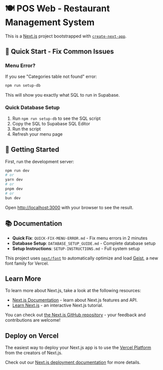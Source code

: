 # 🍽️ POS Web - Restaurant Management System

This is a [Next.js](https://nextjs.org) project bootstrapped with [`create-next-app`](https://nextjs.org/docs/app/api-reference/cli/create-next-app).

## 🚨 Quick Start - Fix Common Issues

### **Menu Error?** 
If you see "Categories table not found" error:
```bash
npm run setup-db
```
This will show you exactly what SQL to run in Supabase.

### **Quick Database Setup**
1. Run `npm run setup-db` to see the SQL script
2. Copy the SQL to Supabase SQL Editor
3. Run the script
4. Refresh your menu page

## 🚀 Getting Started

First, run the development server:

```bash
npm run dev
# or
yarn dev
# or
pnpm dev
# or
bun dev
```

Open [http://localhost:3000](http://localhost:3000) with your browser to see the result.

## 📚 Documentation

- **Quick Fix**: `QUICK-FIX-MENU-ERROR.md` - Fix menu errors in 2 minutes
- **Database Setup**: `DATABASE_SETUP_GUIDE.md` - Complete database setup
- **Setup Instructions**: `SETUP-INSTRUCTIONS.md` - Full system setup

This project uses [`next/font`](https://nextjs.org/docs/app/building-your-application/optimizing/fonts) to automatically optimize and load [Geist](https://vercel.com/font), a new font family for Vercel.

## Learn More

To learn more about Next.js, take a look at the following resources:

- [Next.js Documentation](https://nextjs.org/docs) - learn about Next.js features and API.
- [Learn Next.js](https://nextjs.org/learn) - an interactive Next.js tutorial.

You can check out [the Next.js GitHub repository](https://github.com/vercel/next.js) - your feedback and contributions are welcome!

## Deploy on Vercel

The easiest way to deploy your Next.js app is to use the [Vercel Platform](https://vercel.com/new?utm_medium=default-template&filter=next.js&utm_source=create-next-app&utm_campaign=create-next-app-readme) from the creators of Next.js.

Check out our [Next.js deployment documentation](https://nextjs.org/docs/app/building-your-application/deploying) for more details.
